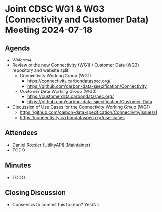 # Joint CDSC WG1 & WG3 (Connectivity and Customer Data) Meeting 2024-07-18

## Agenda
* Welcome
* Review of the new Connectivity (WG1) / Customer Data (WG3) repository and website split.
    * Connectivity Working Group (WG1)
        * https://connectivity.carbondataspec.org/
        * https://github.com/carbon-data-specification/Connectivity
    * Customer Data Working Group (WG3)
        * https://customerdata.carbondataspec.org/
        * https://github.com/carbon-data-specification/Customer-Data
* Discussion of Use Cases for the Connectivity Working Group (WG1)
    * https://github.com/carbon-data-specification/Connectivity/issues/1
    * https://connectivity.carbondataspec.org/use-cases

## Attendees
* Daniel Roesler (UtilityAPI) (Maintainer)
* TODO

## Minutes
* TODO

## Closing Discussion
* Consensus to commit this to repo? Yes/No
